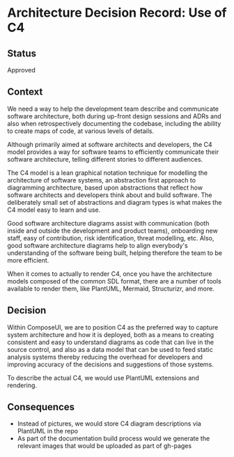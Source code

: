 <!-- Morgan Stanley makes this available to you under the Apache License, Version 2.0 (the "License"). You may obtain a copy of the License at http://www.apache.org/licenses/LICENSE-2.0. See the NOTICE file distributed with this work for additional information regarding copyright ownership. Unless required by applicable law or agreed to in writing, software distributed under the License is distributed on an "AS IS" BASIS, WITHOUT WARRANTIES OR CONDITIONS OF ANY KIND, either express or implied. See the License for the specific language governing permissions and limitations under the License. -->

# Architecture Decision Record: Use of C4

## Status

Approved

## Context

We need a way to help the development team describe and communicate software architecture, both during up-front design sessions and ADRs and also when retrospectively documenting the codebase, including the ability to create maps of code, at various levels of details.

Although primarily aimed at software architects and developers, the C4 model provides a way for software teams to efficiently communicate their software architecture, telling different stories to different audiences.

The C4 model is a lean graphical notation technique for modelling the architecture of software systems, an abstraction first approach to diagramming architecture, based upon abstractions that reflect how software architects and developers think about and build software. The deliberately small set of abstractions and diagram types is what makes the C4 model easy to learn and use.

Good software architecture diagrams assist with communication (both inside and outside the development and product teams), onboarding new staff, easy of contribution, risk identification, threat modelling, etc. Also, good software architecture diagrams help to align everybody's understanding of the software being built, helping therefore the team to be more efficient.

When it comes to actually to render C4, once you have the architecture models composed of the common SDL format, there are a number of tools available to render them, like PlantUML, Mermaid, Structurizr, and more.

## Decision

Within ComposeUI, we are to position C4 as the preferred way to capture system architecture and how it is deployed, both as a means to creating consistent and easy to understand diagrams as code that can live in the source control, and also as a data model that can be used to feed static analysis systems thereby reducing the overhead for developers and improving accuracy of the decisions and suggestions of those systems.

To describe the actual C4, we would use PlantUML extensions and rendering.

## Consequences

- Instead of pictures, we would store C4 diagram descriptions via PlantUML in the repo
- As part of the documentation build process would we generate the relevant images that would be uploaded as part of gh-pages
